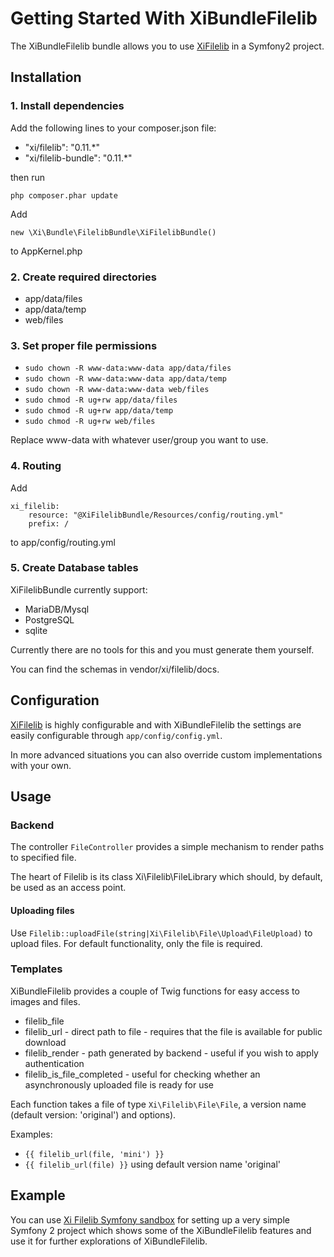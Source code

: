 Getting Started With XiBundleFilelib
====================================

The XiBundleFilelib bundle allows you to use [XiFilelib](https://github.com/xi-project/xi-filelib) in a Symfony2 project.

## Installation

### 1. Install dependencies


Add the following lines to your composer.json file:

* "xi/filelib": "0.11.*"
* "xi/filelib-bundle": "0.11.*"

then run

`php composer.phar update`

Add

`new \Xi\Bundle\FilelibBundle\XiFilelibBundle()`

to AppKernel.php

### 2. Create required directories

* app/data/files
* app/data/temp
* web/files

### 3. Set proper file permissions

* `sudo chown -R www-data:www-data app/data/files`
* `sudo chown -R www-data:www-data app/data/temp`
* `sudo chown -R www-data:www-data web/files`
* `sudo chmod -R ug+rw app/data/files`
* `sudo chmod -R ug+rw app/data/temp`
* `sudo chmod -R ug+rw web/files`

Replace www-data with whatever user/group you want to use.

### 4. Routing

Add

```
xi_filelib:
    resource: "@XiFilelibBundle/Resources/config/routing.yml"
    prefix: /
```
to app/config/routing.yml

### 5. Create Database tables

XiFilelibBundle currently support:

* MariaDB/Mysql
* PostgreSQL
* sqlite

Currently there are no tools for this and you must generate them yourself.

You can find the schemas in vendor/xi/filelib/docs.

## Configuration

[XiFilelib](https://github.com/xi-project/xi-filelib) is highly configurable and with XiBundleFilelib the settings are easily configurable through `app/config/config.yml`.

In more advanced situations you can also override custom implementations with your own.

## Usage

### Backend

The controller `FileController` provides a simple mechanism to render paths to specified file.

The heart of Filelib is its class Xi\Filelib\FileLibrary which should, by default, be used as an access point.

#### Uploading files

Use `Filelib::uploadFile(string|Xi\Filelib\File\Upload\FileUpload)` to upload files. For default functionality, only the file is required.

### Templates

XiBundleFilelib provides a couple of Twig functions for easy access to images and files.

* filelib_file
* filelib_url - direct path to file - requires that the file is available for public download
* filelib_render - path generated by backend - useful if you wish to apply authentication
* filelib_is_file_completed - useful for checking whether an asynchronously uploaded file is ready for use

Each function takes a file of type `Xi\Filelib\File\File`, a version name (default version: 'original') and options).

Examples:

* `{{ filelib_url(file, 'mini') }}`
* `{{ filelib_url(file) }}` using default version name 'original'

## Example

You can use [Xi Filelib Symfony sandbox](https://github.com/xi-project/xi-filelib-symfony-sandbox) for setting up a very simple Symfony 2 project which shows some of the XiBundleFilelib features and use it for further explorations of XiBundleFilelib.